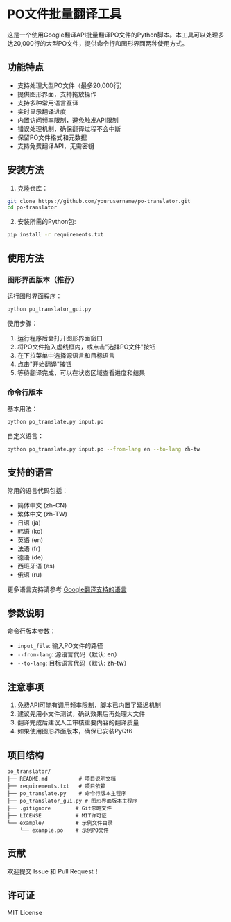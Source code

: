 # PO文件批量翻译工具

这是一个使用Google翻译API批量翻译PO文件的Python脚本。本工具可以处理多达20,000行的大型PO文件，提供命令行和图形界面两种使用方式。

## 功能特点

- 支持处理大型PO文件（最多20,000行）
- 提供图形界面，支持拖放操作
- 支持多种常用语言互译
- 实时显示翻译进度
- 内置访问频率限制，避免触发API限制
- 错误处理机制，确保翻译过程不会中断
- 保留PO文件格式和元数据
- 支持免费翻译API，无需密钥

## 安装方法

1. 克隆仓库：
```bash
git clone https://github.com/yourusername/po-translator.git
cd po-translator
```

2. 安装所需的Python包:
```bash
pip install -r requirements.txt
```

## 使用方法

### 图形界面版本（推荐）
运行图形界面程序：
```bash
python po_translator_gui.py
```

使用步骤：
1. 运行程序后会打开图形界面窗口
2. 将PO文件拖入虚线框内，或点击"选择PO文件"按钮
3. 在下拉菜单中选择源语言和目标语言
4. 点击"开始翻译"按钮
5. 等待翻译完成，可以在状态区域查看进度和结果

### 命令行版本
基本用法：
```bash
python po_translate.py input.po
```

自定义语言：
```bash
python po_translate.py input.po --from-lang en --to-lang zh-tw
```

## 支持的语言

常用的语言代码包括：
- 简体中文 (zh-CN)
- 繁体中文 (zh-TW)
- 日语 (ja)
- 韩语 (ko)
- 英语 (en)
- 法语 (fr)
- 德语 (de)
- 西班牙语 (es)
- 俄语 (ru)

更多语言支持请参考 [Google翻译支持的语言](https://cloud.google.com/translate/docs/languages)

## 参数说明

命令行版本参数：
- `input_file`: 输入PO文件的路径
- `--from-lang`: 源语言代码（默认: en）
- `--to-lang`: 目标语言代码（默认: zh-tw）

## 注意事项

1. 免费API可能有调用频率限制，脚本已内置了延迟机制
2. 建议先用小文件测试，确认效果后再处理大文件
3. 翻译完成后建议人工审核重要内容的翻译质量
4. 如果使用图形界面版本，确保已安装PyQt6

## 项目结构

```
po_translator/
├── README.md          # 项目说明文档
├── requirements.txt   # 项目依赖
├── po_translate.py    # 命令行版本主程序
├── po_translator_gui.py # 图形界面版本主程序
├── .gitignore        # Git忽略文件
├── LICENSE           # MIT许可证
└── example/          # 示例文件目录
    └── example.po    # 示例PO文件
```

## 贡献

欢迎提交 Issue 和 Pull Request！

## 许可证

MIT License
